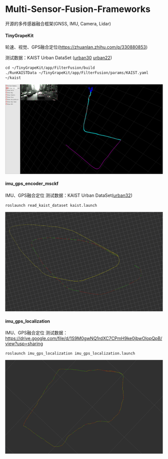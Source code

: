 # Multi-Sensor-Fusion-Frameworks
开源的多传感器融合框架(GNSS, IMU, Camera, Lidar) 


#### TinyGrapeKit
轮速、视觉、GPS融合定位(https://zhuanlan.zhihu.com/p/330880853)


测试数据：KAIST Urban DataSet ([urban30](https://drive.google.com/drive/folders/1OizXFczlctIfFvfpw4R1klLDKJM-MznU?usp=sharing)  [urban22](https://drive.google.com/drive/folders/1iLfzg5Y66GN52komL22CISWVV6_T99O4?usp=sharing))

```
cd ~/TinyGrapeKit/app/FilterFusion/build
./RunKAISTData ~/TinyGrapeKit/app/FilterFusion/params/KAIST.yaml ~/kaist
```

![](results/TinyGrapeKit.png)

#### imu_gps_encoder_msckf

IMU、GPS融合定位
测试数据：KAIST Urban DataSet([urban32](https://drive.google.com/drive/folders/1LCPxO7YKiv1-Kc477g1GRhyikdmgJEzR))

```
roslaunch read_kaist_dataset kaist.launch
```
![](results/imu_gps_encoder_msckf.png)

#### imu_gps_localization

IMU、GPS融合定位
测试数据：https://drive.google.com/file/d/1S9M0gwNQ1rdXC7CPmH9ke0jbwOlopQpB/view?usp=sharing

```
roslaunch imu_gps_localization imu_gps_localization.launch
```
![](results/imu_gps_localization.png)